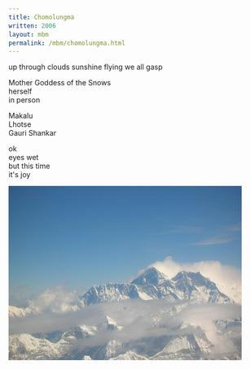 ```yaml
---
title: Chomolungma
written: 2006
layout: mbm
permalink: /mbm/chomolungma.html
---
```


<div class="poem">
up through clouds  
sunshine flying  
we all gasp
 
Mother Goddess of the Snows  
herself  
in person
 
Makalu  
Lhotse  
Gauri Shankar
 
ok  
eyes wet  
but this time  
it's joy
</div>

!["Chomolungma"](/assets/images/pilg1/chomolungma.jpg "Chomolungma")
